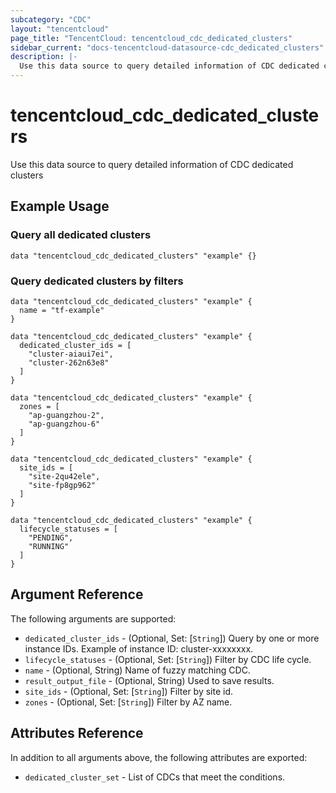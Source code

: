 ```yaml
---
subcategory: "CDC"
layout: "tencentcloud"
page_title: "TencentCloud: tencentcloud_cdc_dedicated_clusters"
sidebar_current: "docs-tencentcloud-datasource-cdc_dedicated_clusters"
description: |-
  Use this data source to query detailed information of CDC dedicated clusters
---
```


# tencentcloud_cdc_dedicated_clusters

Use this data source to query detailed information of CDC dedicated clusters

## Example Usage

### Query all dedicated clusters

```hcl
data "tencentcloud_cdc_dedicated_clusters" "example" {}
```

### Query dedicated clusters by filters

```hcl
data "tencentcloud_cdc_dedicated_clusters" "example" {
  name = "tf-example"
}

data "tencentcloud_cdc_dedicated_clusters" "example" {
  dedicated_cluster_ids = [
    "cluster-aiaui7ei",
    "cluster-262n63e8"
  ]
}

data "tencentcloud_cdc_dedicated_clusters" "example" {
  zones = [
    "ap-guangzhou-2",
    "ap-guangzhou-6"
  ]
}

data "tencentcloud_cdc_dedicated_clusters" "example" {
  site_ids = [
    "site-2qu42ele",
    "site-fp8gp962"
  ]
}

data "tencentcloud_cdc_dedicated_clusters" "example" {
  lifecycle_statuses = [
    "PENDING",
    "RUNNING"
  ]
}
```

## Argument Reference

The following arguments are supported:

* `dedicated_cluster_ids` - (Optional, Set: [`String`]) Query by one or more instance IDs. Example of instance ID: cluster-xxxxxxxx.
* `lifecycle_statuses` - (Optional, Set: [`String`]) Filter by CDC life cycle.
* `name` - (Optional, String) Name of fuzzy matching CDC.
* `result_output_file` - (Optional, String) Used to save results.
* `site_ids` - (Optional, Set: [`String`]) Filter by site id.
* `zones` - (Optional, Set: [`String`]) Filter by AZ name.

## Attributes Reference

In addition to all arguments above, the following attributes are exported:

* `dedicated_cluster_set` - List of CDCs that meet the conditions.


